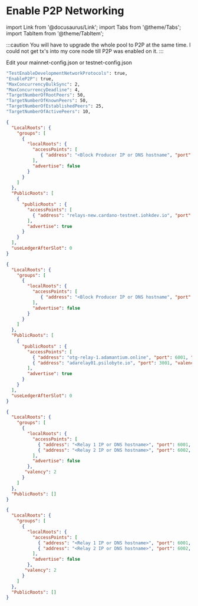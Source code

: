 # Enable P2P Networking

import Link from '@docusaurus/Link';
import Tabs from '@theme/Tabs';
import TabItem from '@theme/TabItem';


:::caution
You will have to upgrade the whole pool to P2P at the same time. I could not get tx's into my core node till P2P was enabled on it.
:::

Edit your mainnet-config.json or testnet-config.json

```bash title="${NODE_CONFIG}-config.json"
"TestEnableDevelopmentNetworkProtocols": true,
"EnableP2P": true,
"MaxConcurrencyBulkSync": 2,
"MaxConcurrencyDeadline": 4,
"TargetNumberOfRootPeers": 50,
"TargetNumberOfKnownPeers": 50,
"TargetNumberOfEstablishedPeers": 25,
"TargetNumberOfActivePeers": 10,
```

<Tabs groupId="CONFIG_NET">
  <TabItem value="Testnet" label="Testnet P2P Relay" default>

```json title="testnet-topology.json"
{
  "LocalRoots": {
    "groups": [
      {
        "localRoots": {
          "accessPoints": [
             { "address": "<Block Producer IP or DNS hostname", "port": 6000, "valency": 1, "name": "My Core Node"}
          ],
          "advertise": false
        }
      }
    ]
  },
  "PublicRoots": [
    {
      "publicRoots" : {
        "accessPoints": [
          { "address": "relays-new.cardano-testnet.iohkdev.io", "port": 3001, "valency": 2, "name": "IOG"}
        ],
        "advertise": true
      }
    }
  ],
  "useLedgerAfterSlot": 0
}
```

  </TabItem>
  <TabItem value="Mainnet" label="Mainnet P2P Relay">

```json title="mainnet-topology.json"
{
  "LocalRoots": {
    "groups": [
      {
        "localRoots": {
          "accessPoints": [
             { "address": "<Block Producer IP or DNS hostname", "port": 3000, "valency": 1, "name": "My Core Node"}
          ],
          "advertise": false
        }
      }
    ]
  },
  "PublicRoots": [
    {
      "publicRoots" : {
        "accessPoints": [
          { "address": "otg-relay-1.adamantium.online", "port": 6001, "valency": 1, "name": "OTG"},
          { "address": "adarelay01.psilobyte.io", "port": 3001, "valency": 1, "name": "PSB"}
        ],
        "advertise": true
      }
    }
  ],
  "useLedgerAfterSlot": 0
}
```

  </TabItem>
</Tabs>
<Tabs groupId="CONFIG_NET">
  <TabItem value="Testnet" label="Testnet P2P Core" default>

```json title="testnet-topology.json"
{
  "LocalRoots": {
    "groups": [
      {
        "localRoots": {
          "accessPoints": [
            { "address": "<Relay 1 IP or DNS hostname>", "port": 6001, "valency": 1, "name": "Your Core Example"},
            { "address": "<Relay 2 IP or DNS hostname>", "port": 6002, "valency": 1, "name": "Your Core Example"}
          ],
          "advertise": false
        },
       "valency": 2
      }
    ]
  },
  "PublicRoots": []
}
```

  </TabItem>
  <TabItem value="Mainnet" label="Mainnet P2P Core">

```json title="mainnet-topology.json"
{
  "LocalRoots": {
    "groups": [
      {
        "localRoots": {
          "accessPoints": [
            { "address": "<Relay 1 IP or DNS hostname>", "port": 6001, "valency": 1, "name": "Your Core Example"},
            { "address": "<Relay 2 IP or DNS hostname>", "port": 6002, "valency": 1, "name": "Your Core Example"}
          ],
          "advertise": false
        },
       "valency": 2
      }
    ]
  },
  "PublicRoots": []
}
```

  </TabItem>
</Tabs>
